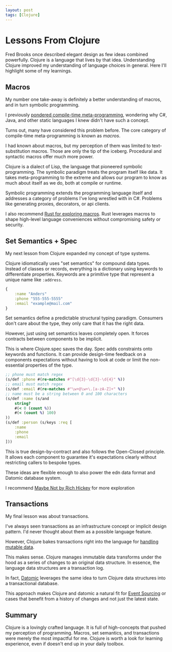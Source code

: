 ```yaml
---
layout: post
tags: [Clojure]
---
```


# Lessons From Clojure

Fred Brooks once described elegant design as few ideas combined powerfully. Clojure is a language that lives by that idea. Understanding Clojure improved my understanding of language choices in general. Here I'll highlight some of my learnings.

## Macros
<!-- most important realization from clojure -->
My number one take-away is definitely a better understanding of macros, and in turn symbolic programming.

I previously [pondered compile-time meta-programming](./../_posts/2020-11-20-Meta-programming-and-dynamics.md), wondering why C#, Java, and other static languages I knew didn't have such a concept.

Turns out, many have considered this problem before. The core category of compile-time meta-programming is known as *macros*.

I had known about macros, but my perception of them was limited to  text-substitution macros. Those are only the tip of the iceberg. Procedural and syntactic macros offer much more power.

Clojure is a dialect of Lisp, the language that pioneered symbolic programming. The symbolic paradigm treats the program itself like data. It takes meta-programming to the extreme and allows our program to know as much about itself as we do, both at compile or runtime. 

Symbolic programming extends the programming language itself and addresses a category of problems I've long wrestled with in C#. Problems like generating proxies, decorators, or api clients.

I also recommend [Rust for exploring macros](https://doc.rust-lang.org/book/ch19-06-macros.html). Rust leverages macros to shape high-level language conveniences without compromising safety or security.

<!-- Symbolic programming also cemented the value of expressions over statements.  -->


## Set Semantics + Spec

My next lesson from Clojure expanded my concept of type systems.

Clojure idiomatically uses "set semantics" for compound data types. Instead of classes or records, everything is a dictionary using keywords to differentiate properties. Keywords are a primitive type that represent a unique name like `:address`.

```clj
{
    :name "Anders"
    :phone "555-555-5555"
    :email "example@mail.com"
}
```

Set semantics define a predictable structural typing paradigm. Consumers don't care about the type, they only care that it has the right data.

However, just using set semantics leaves completely open. It forces contracts between components to be implicit.

This is where Clojure.spec saves the day. Spec adds constraints onto keywords and functions. It can provide design-time feedback on a components expectations without having to look at code or limit the non-essential properties of the type.

```clj
;; phone must match regex
(s/def :phone #(re-matches #"[\d{3}-\d{3}-\d{4}" %))
;; email must match regex
(s/def :email #(re-matches #"\w+@\w+\.[a-zA-Z]+" %))
;; name must be a string between 0 and 100 characters
(s/def :name (s/and 
    string?
    #(< 0 (count %))
    #(< (count %) 100)
))
(s/def :person (s/keys :req [
    :name
    :phone
    :email
]))
```

This is true design-by-contract and also follows the Open-Closed principle. It allows each component to guarantee it's expectations clearly without restricting callers to bespoke types.

These ideas are flexible enough to also power the edn data format and Datomic database system.

I recommend [Maybe Not by Rich Hickey](https://www.youtube.com/watch?v=YR5WdGrpoug) for more exploration

## Transactions

My final lesson was about transactions.

I've always seen transactions as an infrastructure concept or implicit design pattern. I'd never thought about them as a possible language feature.

However, Clojure bakes transactions right into the language for [handling mutable data](http://clojure-doc.org/articles/tutorials/introduction.html#reference-types).

This makes sense. Clojure manages immutable data transforms under the hood as a series of changes to an original data structure. In essence, the language data structures are a transaction log.

In fact, [Datomic](https://www.datomic.com/) leverages the same idea to turn Clojure data structures into a transactional database.

This approach makes Clojure and datomic a natural fit for [Event Sourcing](https://docs.microsoft.com/en-us/azure/architecture/patterns/event-sourcing) or cases that benefit from a history of changes and not just the latest state.

## Summary

Clojure is a lovingly crafted language. It is full of high-concepts that pushed my perception of programming. Macros, set semantics, and transactions were merely the most impactful for me. Clojure is worth a look for learning experience, even if doesn't end up in your daily toolbox.
